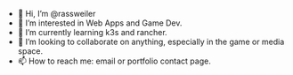 - 👋 Hi, I’m @rassweiler
- 👀 I’m interested in Web Apps and Game Dev.
- 🌱 I’m currently learning k3s and rancher.
- 💞️ I’m looking to collaborate on anything, especially in the game or media space.
- 📫 How to reach me: email or portfolio contact page.
